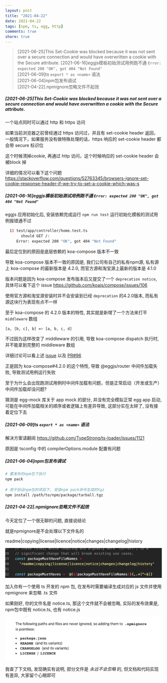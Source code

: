 ```yaml
---
layout: post
title: "2021-04-22"
date: 2021-04-22
tags: [npm, ts, egg, http]
comments: true
share: true
---
```


> [2021-06-25]This Set-Cookie was blocked because it was not sent over a secure connection and would have overwritten a cookie with the Secure attribute.
> [2021-06-16]eggjs模板初始测试用例跑不通 `Error: expected 200 "OK", got 404 "Not Found"`<br>
> [2021-06-09]ts `export * as <name>` 语法<br>
> [2021-06-04]npm包发布调试<br>
> [2021-04-22].npmignore忽略文件不起效<br>

##### [2021-06-25]This Set-Cookie was blocked because it was not sent over a secure connection and would have overwritten a cookie with the Secure attribute.

一个站点同时可以通过 http 和 https 访问

如果当前浏览器之前曾经通过 https 访问过，并且有 set-cookie header 返回，一般情况下，如果服务没有做特殊处理的话，https 响应的 set-cookie header 都会带 secure 标识位

这个时候清掉cookie, 再通过 http 访问，这个时候响应的 set-cookie header 会被block 掉

详细的情况可以看下这个问题 https://stackoverflow.com/questions/52763345/browsers-ignore-set-cookie-response-header-if-we-try-to-set-a-cookie-which-was-s

##### [2021-06-16]eggjs模板初始测试用例跑不通 `Error: expected 200 "OK", got 404 "Not Found"`

eggjs 应用初始化后, 安装依赖完成运行 `npm run test` 运行初始化模板的测试用例报错通不过

```bash
  1) test/app/controller/home.test.ts
       should GET /:
     Error: expected 200 "OK", got 404 "Not Found"
```

最后定位到的原因是底层依赖的 koa-compose 版本不一致

导致 koa-compose 版本不一致的原因是, 我们公司有自己的私有npm源, 私有源上 koa-compose 的最新版本是 4.2.0, 而官方源和淘宝源上最新的版本是 4.1.0

版本问题是因为 koa-compose 发布版本后又提交了一个 `deprecation notice`, 具体可以看下这个 issue https://github.com/koajs/compose/issues/106

使用官方源和淘宝源安装时并不会安装到已经 `deprecation` 的4.2.0版本, 而私有源这块行为表现有点不一样

至于 koa-compose 的 4.2.0 版本的特性, 其实就是新增了一个方法来打平 `middleware` 数组

```bash
[a, [b, c], b] => [a, b, c, d]
```

不过因为这样改变了 middleware 的引用, 导致 koa-compose dispatch 执行时, 并不能拿到完整的 middleware 数组

详细讨论可以看上述 [issue](https://github.com/koajs/compose/issues/106) 以及 [PR#96](https://github.com/koajs/compose/pull/96)

正是因为 koa-compose#4.2.0 的这个特性, 导致 @eggjs/router 中间件加载失败, 导致测试用例运行失败

至于为什么会出现跑测试用例时中间件加载有问题，但是正常启动（开发或生产）中间件加载却没问题?

猜测是 egg-mock 库关于 app mock 的部分, 并没有完全模拟正常 egg app 启动, 可能在中间件加载相关的顺序或者逻辑上有差异导致, 这部分实在太碎了, 没有接着定位下去

##### [2021-06-09]ts `export * as <name>` 语法

解决方案请翻阅 https://github.com/TypeStrong/ts-loader/issues/1121

原因是 tsconfig 中的 compilerOptions.module 配置有问题

##### [2021-06-04]npm包发布调试

```bash
# 要发布的npm包下执行
npm pack

# 用于验证npm包的项目下, 安装npm pack命令生成的tgz
npm install /path/to/npm/package/tarball.tgz
```

##### [2021-04-22].npmignore忽略文件不起效

今天定位了一个很无聊的问题, 直接说结论

就是npmignore是不会处理以下文件名的

readme|copying|license|licence|notice|changes|changelog|history

![ignore](/images/2021-04/1.png)

加入你有一个使用 ts 开发的 npm 包, 在发布时需要编译生成对应的 js 文件并使用 npmignore 来忽略 .ts 文件

如果刚好, 你的文件名是 notice.ts, 那这个文件就不会被忽略, 实际的发布效果是, npm包中既有 notice.ts, 也有 notice.js

![ignore](/images/2021-04/2.png)

我查了下文档, 发现确实有说明, 部分文件是 *永远不会忽略* 的, 但文档和代码实现有差异, 大家留个心眼即可
